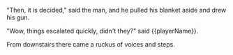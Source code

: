 "Then, it is decided," said the man, and he pulled his blanket aside and drew his gun.

"Wow, things escalated quickly, didn't they?" said {{playerName}}.

From downstairs there came a ruckus of voices and steps.
